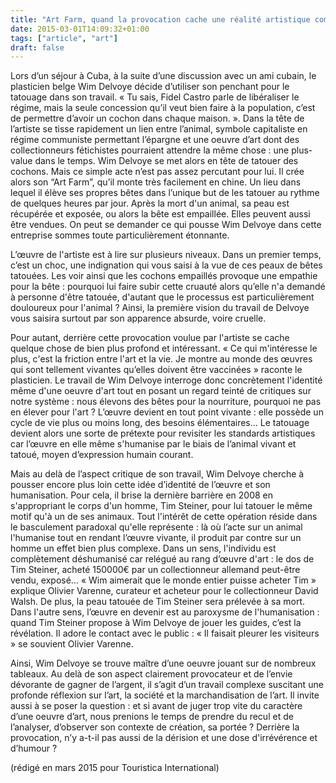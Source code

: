 ```yaml
---
title: "Art Farm, quand la provocation cache une réalité artistique complexe"
date: 2015-03-01T14:09:32+01:00
tags: ["article", "art"]
draft: false
---
```


Lors d’un séjour à Cuba, à la suite d’une discussion avec un ami cubain, le plasticien belge Wim Delvoye décide d’utiliser son penchant pour le tatouage dans son travail. « Tu sais, Fidel Castro parle de libéraliser le régime, mais la seule concession qu’il veut bien faire à la population, c’est de permettre d’avoir un cochon dans chaque maison. ». Dans la tête de l’artiste se tisse rapidement un lien entre l’animal, symbole capitaliste en régime communiste permettant l’épargne et une oeuvre d’art dont des collectionneurs fétichistes pourraient attendre la même chose : une plus-value dans le temps. Wim Delvoye se met alors en tête de tatouer des cochons. Mais ce simple acte n’est pas assez percutant pour lui. Il crée alors son “Art Farm”, qu’il monte très facilement en chine. Un lieu dans lequel il élève ses propres bêtes dans l’unique but de les tatouer au rythme de quelques heures par jour. Après la mort d'un animal, sa peau est récupérée et exposée, ou alors la bête est empaillée. Elles peuvent aussi être vendues. On peut se demander ce qui pousse Wim Delvoye dans cette entreprise sommes toute particulièrement étonnante.

L’œuvre de l'artiste est à lire sur plusieurs niveaux. Dans un premier temps, c’est un choc, une indignation qui vous saisi à la vue de ces peaux de bêtes tatouées. Les voir ainsi que les cochons empaillés provoque une empathie pour la bête : pourquoi lui faire subir cette cruauté alors qu’elle n'a demandé à personne d'être tatouée, d'autant que le processus est particulièrement douloureux pour l'animal ? Ainsi, la première vision du travail de Delvoye vous saisira surtout par son apparence absurde, voire cruelle.

Pour autant, derrière cette provocation voulue par l'artiste se cache quelque chose de bien plus profond et intéressant. « Ce qui m'intéresse le plus, c'est la friction entre l'art et la vie. Je montre au monde des œuvres qui sont tellement vivantes qu’elles doivent être vaccinées » raconte le plasticien. Le travail de Wim Delvoye interroge donc concrètement l'identité même d'une oeuvre d'art tout en posant un regard teinté de critiques sur notre système : nous élevons des bêtes pour la nourriture, pourquoi ne pas en élever pour l'art ? L’œuvre devient en tout point vivante : elle possède un cycle de vie plus ou moins long, des besoins élémentaires... Le tatouage devient alors une sorte de prétexte pour revisiter les standards artistiques car l’œuvre en elle même s'humanise par le biais de l’animal vivant et tatoué, moyen d’expression humain courant.

Mais au delà de l’aspect critique de son travail, Wim Delvoye cherche à pousser encore plus loin cette idée d’identité de l’œuvre et son humanisation. Pour cela, il brise la dernière barrière en 2008 en s'appropriant le corps d'un homme, Tim Steiner, pour lui tatouer le même motif qu'à un de ses animaux. Tout l'intérêt de cette opération réside dans le basculement paradoxal qu'elle représente : là où l’acte sur un animal l'humanise tout en rendant l’œuvre vivante, il produit par contre sur un homme un effet bien plus complexe. Dans un sens, l'individu est complètement déshumanisé car relégué au rang d’œuvre d'art : le dos de Tim Steiner, acheté 150000€ par un collectionneur allemand peut-être vendu, exposé… « Wim aimerait que le monde entier puisse acheter Tim » explique Olivier Varenne, curateur et acheteur pour le collectionneur David Walsh. De plus, la peau tatouée de Tim Steiner sera prélevée à sa mort. Dans l'autre sens, l’œuvre en devenir est au paroxysme de l'humanisation : quand Tim Steiner propose à Wim Delvoye de jouer les guides, c’est la révélation. Il adore le contact avec le public : « Il faisait pleurer les visiteurs » se souvient Olivier Varenne.

Ainsi, Wim Delvoye se trouve maître d’une oeuvre jouant sur de nombreux tableaux. Au delà de son aspect clairement provocateur et de l’envie dévorante de gagner de l’argent, il s’agit d’un travail complexe suscitant une profonde réflexion sur l’art, la société et la marchandisation de l’art. Il invite aussi à se poser la question : et si avant de juger trop vite du caractère d’une oeuvre d’art, nous prenions le temps de prendre du recul et de l’analyser, d’observer son contexte de création, sa portée ? Derrière la provocation, n’y a-t-il pas aussi de la dérision et une dose d'irrévérence et d’humour ?

(rédigé en mars 2015 pour Touristica International)
